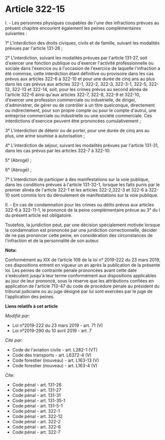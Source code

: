 # Article 322-15

I. - Les personnes physiques coupables de l'une des infractions prévues au présent chapitre encourent également les peines
complémentaires suivantes :

1° L'interdiction des droits civiques, civils et de famille, suivant les modalités prévues par l'article 131-26 ;

2° L'interdiction, suivant les modalités prévues par l'article 131-27, soit d'exercer une fonction publique ou d'exercer
l'activité professionnelle ou sociale dans l'exercice ou à l'occasion de l'exercice de laquelle l'infraction a été commise,
cette interdiction étant définitive ou provisoire dans les cas prévus aux articles 322-6 à 322-10 et pour une durée de cinq
ans au plus dans les cas prévus aux articles 322-1,
322-2, 322-3, 322-3-1, 322-5, 322-12, 322-13 et 322-14, soit, pour les crimes prévus au second alinéa de l'article 322-6
ainsi qu'aux articles 322-7, 322-8, 322-9 et 322-10, d'exercer une profession commerciale ou industrielle, de diriger,
d'administrer, de gérer ou de contrôler à un titre quelconque, directement ou indirectement, pour son propre compte ou pour
le compte d'autrui, une entreprise commerciale ou industrielle ou une société commerciale. Ces interdictions d'exercice
peuvent être prononcées cumulativement ;

3° L'interdiction de détenir ou de porter, pour une durée de cinq ans au plus, une arme soumise à autorisation ;

4° L'interdiction de séjour, suivant les modalités prévues par l'article 131-31, dans les cas prévus par les articles 322-7 à
322-10.

5° (Abrogé) ;

6° (Abrogé) ;

7° L'interdiction de participer à des manifestations sur la voie publique, dans les conditions prévues à l'article 131-32-1,
lorsque les faits punis par le premier alinéa de l'article 322-1 et les articles 322-2,322-3 et 322-6 à 322-10 sont commis
lors du déroulement de manifestations sur la voie publique.

II. - En cas de condamnation pour les crimes ou délits prévus aux articles 322-6 à 322-11-1, le prononcé de la peine
complémentaire prévue au 3° du I du présent article est obligatoire.

Toutefois, la juridiction peut, par une décision spécialement motivée lorsque la condamnation est prononcée par une
juridiction correctionnelle, décider de ne pas prononcer cette peine, en considération des circonstances de l'infraction et
de la personnalité de son auteur.

**Nota:**

Conformément au XIX de l’article 109 de la loi n° 2019-222 du 23 mars 2019, ces dispositions entrent en vigueur un an après
la publication de la présente loi. Les peines de contrainte pénale prononcées avant cette date s'exécutent jusqu'à leur terme
conformément aux dispositions applicables au jour de leur prononcé, sous la réserve que les attributions confiées en
application de l'article 713-47 du code de procédure pénale au président du tribunal judiciaire ou au juge désigné par lui
sont exercées par le juge de l'application des peines.

**Liens relatifs à cet article**

_Modifié par_:

  - Loi n°2019-222 du 23 mars 2019 - art. 71 (V)
  - Loi n°2019-290 du 10 avril 2019 - art. 7

_Cité par_:

  - Code de l'aviation civile - art. L282-1 (VT)
  - Code des transports - art. L6372-4 (V)
  - Code forestier (nouveau) - art. L163-13 (V)
  - Code forestier (nouveau) - art. L163-4 (V)

_Cite_:

  - Code pénal - art. 131-26
  - Code pénal - art. 131-27
  - Code pénal - art. 131-31
  - Code pénal - art. 131-35-1
  - Code pénal - art. 131-5-1
  - Code pénal - art. 322-1
  - Code pénal - art. 322-12
  - Code pénal - art. 322-2
  - Code pénal - art. 322-6
  - Code pénal - art. 322-7

